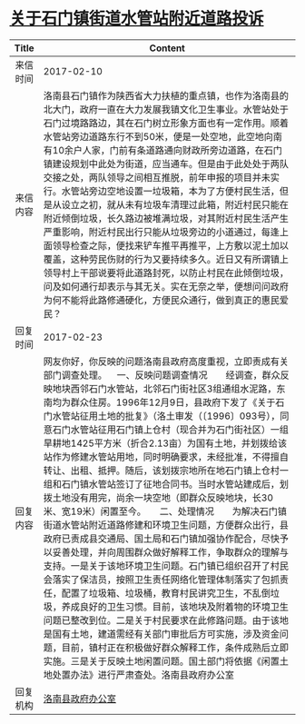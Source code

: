 # <a href="http://www.shangluo.gov.cn/zmhd/ldxxxx.jsp?urltype=leadermail.LeaderMailContentUrl&wbtreeid=1112&leadermailid=3984">关于石门镇街道水管站附近道路投诉</a>
|Title|Content|
|:---:|---|
|来信时间|2017-02-10|
|来信内容|洛南县石门镇作为陕西省大力扶植的重点镇，也作为洛南县的北大门，政府一直在大力发展我镇文化卫生事业。水管站处于石门过境路路边，其在石门树立形象方面也有一定作用。顺着水管站旁边道路东行不到50米，便是一处空地，此空地向南有10余户人家，门前有条道路通向财政所旁边道路，在石门镇建设规划中此处为街道，应当通车。但是由于此处处于两队交接之处，两队领导之间相互推脱，前年申报的项目并未实行。水管站旁边空地设置一垃圾箱，本为了方便村民生活，但是从设立之初，就从未有垃圾车清理过此箱，附近村民只能在附近倾倒垃圾，长久路边被堆满垃圾，对其附近村民生活产生严重影响，附近村民出行只能从垃圾旁边的小道通过，每逢上面领导检查之际，便找来铲车推平再推平，上方敷以泥土加以覆盖，这种劳民伤财的行为又要持续多久。近日又有所谓镇上领导村上干部说要将此道路封死，以防止村民在此倾倒垃圾，问及如何通行却表示与其无关。实在无奈之举，便想问问政府为何不能将此路修通硬化，方便民众通行，做到真正的惠民爱民？|
|回复时间|2017-02-23|
|回复内容|网友你好，你反映的问题洛南县政府高度重视，立即责成有关部门调查处理。    一、反映问题调查情况　　经调查，群众反映地块西邻石门水管站，北邻石门街社区3组通组水泥路，东南均为群众住房。1996年12月9日，县政府下发了《关于石门水管站征用土地的批复》（洛土审发（〔1996〕093号），同意石门水管站征用石门镇上仓村（现合并为石门街社区）一组旱耕地1425平方米（折合2.13亩）为国有土地，并划拨给该站作为修建水管站用地，同时明确要求，未经批准，不得擅自转让、出租、抵押。随后，该划拨宗地所在地石门镇上仓村一组和石门镇水管站签订了征地合同书。当时水管站建成后，划拨土地没有用完，尚余一块空地（即群众反映地块，长30米、宽19米）闲置至今。　　二、处理情况　　为解决石门镇街道水管站附近道路修建和环境卫生问题，方便群众出行，县政府已责成县交通局、国土局和石门镇加强协作配合，尽快予以妥善处理，并向周围群众做好解释工作，争取群众的理解与支持。一是关于该地环境卫生问题。石门镇已组织召开了村民会落实了保洁员，按照卫生责任网络化管理体制落实了包抓责任，配置了垃圾箱、垃圾桶，教育村民讲究卫生，不乱倒垃圾，养成良好的卫生习惯。目前，该地块及附着物的环境卫生问题已整改到位。二是关于村民要求在此修路问题。由于该地是国有土地，建道需经有关部门审批后方可实施，涉及资金问题，目前，镇村正在积极做好群众解释工作，条件成熟后立即实施。三是关于反映土地闲置问题。国土部门将依据《闲置土地处置办法》进行严肃查处。洛南县政府办公室|
|回复机构|<a href="../../categories/agencies/洛南县政府办公室.md">洛南县政府办公室</a>|